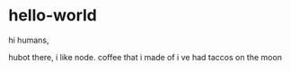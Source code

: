# hello-world
hi humans,

hubot there, i like node. coffee that i made of 
i ve had taccos on the moon
